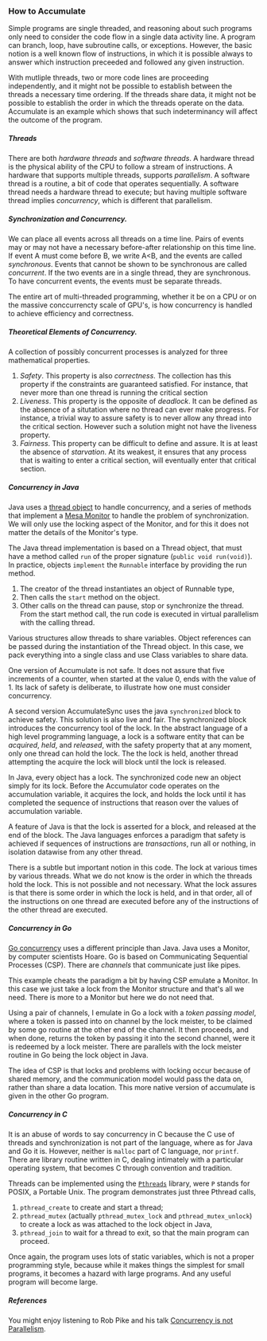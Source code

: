### How to Accumulate


Simple programs are single threaded, and reasoning about such programs only need to consider the code
flow in a single data activity line. A program can branch, loop, have subroutine calls, or exceptions. However,
the basic notion is a well known flow of instructions, in which it is possible always to answer which instruction
preceeded and followed any given instruction.

With mutliple threads, two or more code lines are proceeding independently, and it might not be possible to
establish between the threads a necessary time ordering. If the threads share data, it might not be possible to
establish the order in which the threads operate on the data. Accumulate is an example which shows that such 
indeterminancy will affect the outcome of the program. 


##### Threads

There are both *hardware threads* and *software threads*. A hardware thread is the physical ability 
of the CPU to follow a stream of instructions. A hardware that supports multiple threads, supports
*parallelism*. A software thread is a routine, a bit of code that operates sequentially. A software
thread needs a hardware thread to execute; but having multiple software thread implies *concurrency*, which 
is different that parallelism.


##### Synchronization and Concurrency.

We can place all events across all threads on a time line. Pairs of events may or may not have a necessary before-after
relationship on this time line. If event A must come before B, we write A&lt;B, and the events are called *synchronous*.
Events that cannot be shown to be synchronous are called *concurrent*. If the two events are in a single thread, they 
are synchronous. To have concurrent events, the events must be separate threads. 

The entire art of multi-threaded programming, whether it be on a CPU or on the massive conccurrencty scale of GPU's, is
how concurrency is handled to achieve efficiency and correctness.

##### Theoretical Elements of Concurrency.

A collection of possibly concurrent processes is analyzed for three mathematical properties.
1. *Safety*. This property is also *correctness*. The collection has this 
property if the constraints are guaranteed satisfied. For instance, that never
more than one thread is running the critical section
2. *Liveness*. This property is the opposite of *deadlock*. It can be defined
as the absence of a situtation where no thread can ever make progress. For instance,
a trivial way to assure safety is to never allow any thread into the critical section. However
such a solution might not have the liveness property.
3. *Fairness*. This property can be difficult to define and assure. It is at least
the absence of *starvation*. At its weakest, 
it ensures that any process that is waiting to enter a critical section, will eventually
enter that critical section.

##### Concurrency in Java

Java uses a [thread object](https://docs.oracle.com/javase/tutorial/essential/concurrency/procthread.html) to
handle concurrency, and a series of methods that implement a [Mesa Monitor](https://pages.mtu.edu/~shene/NSF-3/e-Book/MONITOR/monitor-types.html)
to handle the problem of synchronization. We will only use the locking aspect of the
Monitor, and for this it does not matter the details of the Monitor's type.

The Java thread implementation is based on a Thread object, that must have a method called `run` of the proper
signature (`public void run(void)`). In practice, objects `implement` the `Runnable` interface by providing the run method.
1. The creator of the thread instantiates an object of Runnable type,
2. Then calls the `start` method on the object.
3. Other calls on the thread can pause, stop or synchronize the thread.
From the start method call,  the run code is executed in virtual parallelism with the calling thread.

Various structures allow threads to share variables. Object references can be passed during 
the instantiation of the Thread
object. In this case, we pack everything into a single class and use Class variables to share data. 

One version of Accumulate is not safe. It does not assure that five increments 
of a counter, when started at the value 0, ends with the value of 1. 
Its lack of safety is deliberate, to illustrate how one must
consider concurrency. 

A second version AccumulateSync uses the java `synchronized` block to achieve
safety. This solution is also live and fair. The synchronized block introduces the concurrency tool
of the lock. In the abstract language of a high level programming language, a lock is a software
entity that can be *acquired*, *held*, and *released*, with the safety property that at any moment, 
only one thread can hold the lock. The the lock is held, another thread attempting the acquire the
lock will block until the lock is released.

In Java, every object has a lock. The synchronized code new an object simply for its lock. 
Before the Accumulator code operates on the accumulation variable, it acquires the lock, and holds
the lock until it has completed the sequence of instructions that reason over the values
of accumulation variable.

A feature of Java is that the lock is asserted for a block, and released at the end of the block.
The Java languages enforces a paradigm that safety is achieved if sequences of instructions are
*transactions*, run all or nothing, in isolation datawise from any other thread. 

There is a subtle but important notion in this code. The lock at various times by various threads.
What we do not know is the order in which the threads hold the lock. This is not possible and not 
necessary. What the lock assures is that there is some order in which the lock is held, and in that
order, all of the instructions on one thread are executed before any of the instructions of the 
other thread are executed.


##### Concurrency in Go

[Go concurrency](https://go.dev/tour/concurrency/1) uses a different 
principle than Java. Java uses a Monitor, by computer scientists Hoare. Go 
is based on Communicating Sequential Processes (CSP). There are *channels* that 
communicate just like pipes.

This example cheats the paradigm a bit by having CSP emulate a Monitor. In 
this case we just take a lock from the Monitor structure and that's all we need. 
There is more to a Monitor but here we do not need that.

Using a pair of
channels, I emulate in Go a lock with a *token passing model*, where a token
is passed into on channel by the lock meister, to be claimed by some go routine at the other 
end of the channel. It then proceeds, and when done, returns the token
by passing it into the second channel, were it is redeemed by a lock meister.
There are parallels with the lock meister routine in Go being the lock object in Java.

The idea of CSP is that locks and problems with locking occur because of shared memory,
and the communication model would pass the data on, rather than share a data location. 
This more native version of accumulate is given in the other Go program.


##### Concurrency in C

It is an abuse of words to say concurrency in C because the C use of 
threads and synchronization is not part of the language, where as for Java
and Go it is. However, neither is `malloc` part of C language, nor `printf`. There
are library routine written in C, dealing intimately with a particular operating system,
that becomes C through convention and tradition.

Threads can be implemented using the [`Pthreads`](https://hpc-tutorials.llnl.gov/posix/) library,
were `P` stands for POSIX, a Portable Unix. The program demonstrates just three 
Pthread calls,
1. `pthread_create` to create and start a thread;
2. `pthread_mutex` (actually `pthread_mutex_lock` and `pthread_mutex_unlock`) to create
a lock as was attached to the lock object in Java,
3. `pthread_join` to wait for a thread to exit, so that the main program
can proceed.

Once again, the program uses lots of static variables, which is not a proper programming
style, because while it makes things the simplest for small programs, it becomes
a hazard with large programs. And any useful program will become large.



##### References

You might enjoy listening to Rob Pike and his talk [Concurrency is not Parallelism](https://www.youtube.com/watch?v=oV9rvDllKEg).